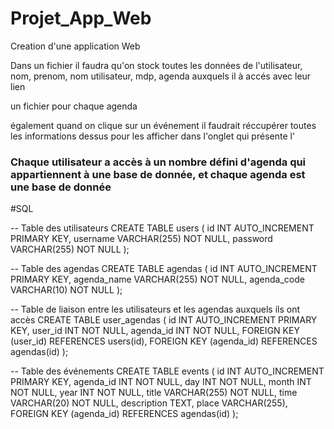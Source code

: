 # Projet_App_Web
Creation d'une application Web


Dans un fichier il faudra qu'on stock toutes les données de l'utilisateur, nom, prenom, nom utilisateur, mdp, agenda auxquels il à accés avec leur lien

un fichier pour chaque agenda


également quand on clique sur un événement il faudrait réccupérer toutes les informations dessus pour les afficher dans l'onglet qui présente l'




### Chaque utilisateur a accès à un nombre défini d'agenda qui appartiennent à une base de donnée, et chaque agenda est une base de donnée





#SQL

-- Table des utilisateurs
CREATE TABLE users (
    id INT AUTO_INCREMENT PRIMARY KEY,
    username VARCHAR(255) NOT NULL,
    password VARCHAR(255) NOT NULL
);

-- Table des agendas
CREATE TABLE agendas (
    id INT AUTO_INCREMENT PRIMARY KEY,
    agenda_name VARCHAR(255) NOT NULL,
    agenda_code VARCHAR(10) NOT NULL
);

-- Table de liaison entre les utilisateurs et les agendas auxquels ils ont accès
CREATE TABLE user_agendas (
    id INT AUTO_INCREMENT PRIMARY KEY,
    user_id INT NOT NULL,
    agenda_id INT NOT NULL,
    FOREIGN KEY (user_id) REFERENCES users(id),
    FOREIGN KEY (agenda_id) REFERENCES agendas(id)
);

-- Table des événements
CREATE TABLE events (
    id INT AUTO_INCREMENT PRIMARY KEY,
    agenda_id INT NOT NULL,
    day INT NOT NULL,
    month INT NOT NULL,
    year INT NOT NULL,
    title VARCHAR(255) NOT NULL,
    time VARCHAR(20) NOT NULL,
    description TEXT,
    place VARCHAR(255),
    FOREIGN KEY (agenda_id) REFERENCES agendas(id)
);
